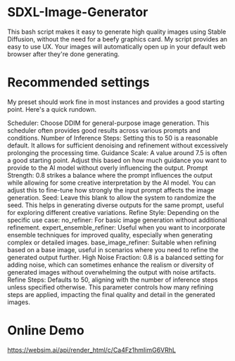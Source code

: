 # SDXL-Image-Generator
This bash script makes it easy to generate high quality images using Stable Diffusion, without the need for a beefy graphics card.
My script provides an easy to use UX.
Your images will automatically open up in your default web browser after they're done generating.

# Recommended settings
My preset should work fine in most instances and provides a good starting point.
Here's a quick rundown.

Scheduler: Choose DDIM for general-purpose image generation. This scheduler often provides good results across various prompts and conditions.
Number of Inference Steps: Setting this to 50 is a reasonable default. It allows for sufficient denoising and refinement without excessively prolonging the processing time.
Guidance Scale: A value around 7.5 is often a good starting point. Adjust this based on how much guidance you want to provide to the AI model without overly influencing the output.
Prompt Strength: 0.8 strikes a balance where the prompt influences the output while allowing for some creative interpretation by the AI model. You can adjust this to fine-tune how strongly the input prompt affects the image generation.
Seed: Leave this blank to allow the system to randomize the seed. This helps in generating diverse outputs for the same prompt, useful for exploring different creative variations.
Refine Style: Depending on the specific use case:
    no_refiner: For basic image generation without additional refinement.
    expert_ensemble_refiner: Useful when you want to incorporate ensemble techniques for improved quality, especially when generating complex or detailed images.
    base_image_refiner: Suitable when refining based on a base image, useful in scenarios where you need to refine the generated output further.
High Noise Fraction: 0.8 is a balanced setting for adding noise, which can sometimes enhance the realism or diversity of generated images without overwhelming the output with noise artifacts.
Refine Steps: Defaults to 50, aligning with the number of inference steps unless specified otherwise. This parameter controls how many refining steps are applied, impacting the final quality and detail in the generated images.

# Online Demo
https://websim.ai/api/render_html/c/Ca4Fz1hmIimG6VRhL
